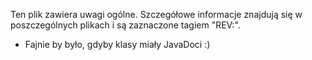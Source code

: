 
Ten plik zawiera uwagi ogólne. Szczegółowe informacje znajdują się w poszczególnych plikach i są zaznaczone tagiem "REV:".

* Fajnie by było, gdyby klasy miały JavaDoci :)
